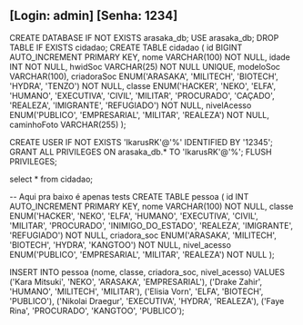 ## [Login: admin] [Senha: 1234]

CREATE DATABASE IF NOT EXISTS arasaka_db;
USE arasaka_db;
DROP TABLE IF EXISTS cidadao;
CREATE TABLE cidadao (
    id BIGINT AUTO_INCREMENT PRIMARY KEY,
    nome VARCHAR(100) NOT NULL,
    idade INT NOT NULL,
    hwidSoc VARCHAR(25) NOT NULL UNIQUE,
    modeloSoc VARCHAR(100),
    criadoraSoc ENUM('ARASAKA', 'MILITECH', 'BIOTECH', 'HYDRA', 'TENZO') NOT NULL,
    classe ENUM('HACKER', 'NEKO', 'ELFA', 'HUMANO', 'EXECUTIVA', 'CIVIL', 'MILITAR', 'PROCURADO', 'CAÇADO', 'REALEZA', 'IMIGRANTE', 'REFUGIADO') NOT NULL,
    nivelAcesso ENUM('PUBLICO', 'EMPRESARIAL', 'MILITAR', 'REALEZA') NOT NULL,
    caminhoFoto VARCHAR(255)
);

CREATE USER IF NOT EXISTS 'IkarusRK'@'%' IDENTIFIED BY '12345';
GRANT ALL PRIVILEGES ON arasaka_db.* TO 'IkarusRK'@'%';
FLUSH PRIVILEGES;

select * from cidadao;


-- Aqui pra baixo é apenas tests
CREATE TABLE pessoa (
    id INT AUTO_INCREMENT PRIMARY KEY,
    nome VARCHAR(100) NOT NULL,
    classe ENUM('HACKER', 'NEKO', 'ELFA', 'HUMANO', 'EXECUTIVA', 'CIVIL', 'MILITAR', 'PROCURADO', 'INIMIGO_DO_ESTADO', 'REALEZA', 'IMIGRANTE', 'REFUGIADO') NOT NULL,
    criadora_soc ENUM('ARASAKA', 'MILITECH', 'BIOTECH', 'HYDRA', 'KANGTOO') NOT NULL,
    nivel_acesso ENUM('PUBLICO', 'EMPRESARIAL', 'MILITAR', 'REALEZA') NOT NULL
);

INSERT INTO pessoa (nome, classe, criadora_soc, nivel_acesso)
VALUES 
('Kara Mitsuki', 'NEKO', 'ARASAKA', 'EMPRESARIAL'),
('Drake Zahir', 'HUMANO', 'MILITECH', 'MILITAR'),
('Elisia Vorn', 'ELFA', 'BIOTECH', 'PUBLICO'),
('Nikolai Draegur', 'EXECUTIVA', 'HYDRA', 'REALEZA'),
('Faye Rina', 'PROCURADO', 'KANGTOO', 'PUBLICO');



